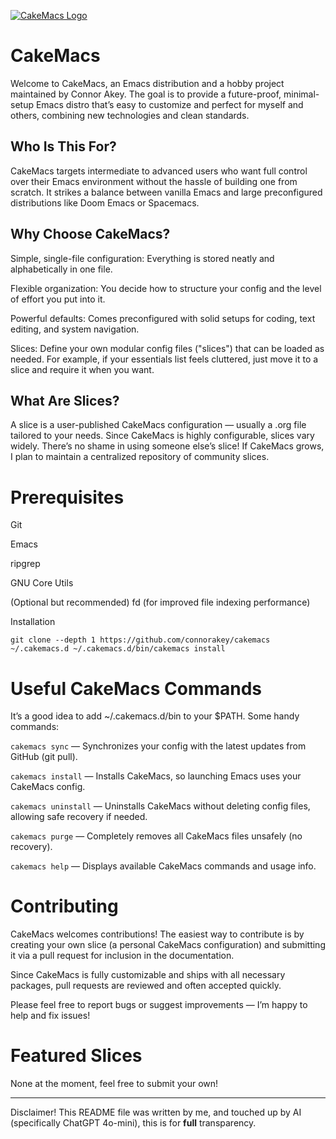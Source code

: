 [![CakeMacs Logo](https://github.com/connorakey/cakemacs/blob/main/resources/images/cakemacs.png?raw=true)](https://github.com/connorakey/cakemacs)

# CakeMacs
Welcome to CakeMacs, an Emacs distribution and a hobby project maintained by Connor Akey.
The goal is to provide a future-proof, minimal-setup Emacs distro that’s easy to customize and perfect for myself and others, combining new technologies and clean standards.

## Who Is This For?
CakeMacs targets intermediate to advanced users who want full control over their Emacs environment without the hassle of building one from scratch.
It strikes a balance between vanilla Emacs and large preconfigured distributions like Doom Emacs or Spacemacs.

## Why Choose CakeMacs?
Simple, single-file configuration: Everything is stored neatly and alphabetically in one file.

Flexible organization: You decide how to structure your config and the level of effort you put into it.

Powerful defaults: Comes preconfigured with solid setups for coding, text editing, and system navigation.

Slices: Define your own modular config files ("slices") that can be loaded as needed. For example, if your essentials list feels cluttered, just move it to a slice and require it when you want.

## What Are Slices?
A slice is a user-published CakeMacs configuration — usually a .org file tailored to your needs. Since CakeMacs is highly configurable, slices vary widely. There’s no shame in using someone else’s slice!
If CakeMacs grows, I plan to maintain a centralized repository of community slices.

# Prerequisites
Git

Emacs

ripgrep

GNU Core Utils

(Optional but recommended) fd (for improved file indexing performance)

Installation

``git clone --depth 1 https://github.com/connorakey/cakemacs ~/.cakemacs.d
~/.cakemacs.d/bin/cakemacs install``

# Useful CakeMacs Commands
It’s a good idea to add ~/.cakemacs.d/bin to your $PATH.
Some handy commands:

``cakemacs sync`` — Synchronizes your config with the latest updates from GitHub (git pull).

``cakemacs install`` — Installs CakeMacs, so launching Emacs uses your CakeMacs config.

``cakemacs uninstall`` — Uninstalls CakeMacs without deleting config files, allowing safe recovery if needed.

``cakemacs purge`` — Completely removes all CakeMacs files unsafely (no recovery).

``cakemacs help`` — Displays available CakeMacs commands and usage info.

# Contributing

CakeMacs welcomes contributions! The easiest way to contribute is by creating your own slice (a personal CakeMacs configuration) and submitting it via a pull request for inclusion in the documentation.

Since CakeMacs is fully customizable and ships with all necessary packages, pull requests are reviewed and often accepted quickly.

Please feel free to report bugs or suggest improvements — I’m happy to help and fix issues!

# Featured Slices
None at the moment, feel free to submit your own!

---
Disclaimer! This README file was written by me, and touched up by AI (specifically ChatGPT 4o-mini), this is for **full** transparency.
